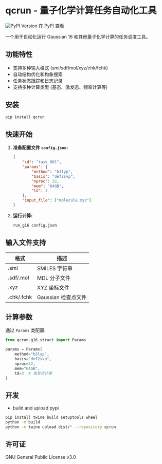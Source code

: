 # qcrun - 量子化学计算任务自动化工具

![PyPI Version](https://img.shields.io/pypi/v/qcrun.svg)
[在 PyPI 查看](https://pypi.python.org/pypi/qcrun)

一个用于自动化运行 Gaussian 16 和其他量子化学计算的任务调度工具。

## 功能特性

* 支持多种输入格式 (smi/sdf/mol/xyz/chk/fchk)
* 自动结构优化和构象搜索
* 任务状态跟踪和日志记录
* 支持多种计算类型 (基态、激发态、频率计算等)

## 安装

```bash
pip install qcrun
```

## 快速开始

1. **准备配置文件 `config.json`:**

   ```json
   {
       "id": "task_001",
       "params": {
           "method": "b3lyp",
           "basis": "def2svp",
           "nproc": 32,
           "mem": "64GB",
           "td": 3
       },
       "input_file": ["molecule.xyz"]
   }
   ```

2. **运行计算:**

   ```bash
   run_g16 config.json
   ```

## 输入文件支持

| 格式         | 描述             |
| ---------- | -------------- |
| .smi       | SMILES 字符串     |
| .sdf/.mol  | MDL 分子文件       |
| .xyz       | XYZ 坐标文件       |
| .chk/.fchk | Gaussian 检查点文件 |

## 计算参数

通过 `Params` 类配置:

```python
from qcrun.g16_struct import Params

params = Params(
    method="b3lyp",
    basis="def2svp",
    nproc=32,
    mem="64GB",
    td=3  # 激发态计算
)
```

## 开发
- build and upload pypi
```bash
pip install twine build setuptools wheel
python -m build
python -m twine upload dist/* --repository qcrun
```

## 许可证

GNU General Public License v3.0

